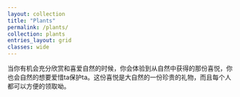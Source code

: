 ```yaml
---
layout: collection
title: "Plants"
permalink: /plants/
collection: plants
entries_layout: grid
classes: wide
---
```


当你有机会充分欣赏和喜爱自然的时候，你会体验到从自然中获得的那份喜悦，你也会自然的想要爱惜ta保护ta。这份喜悦是大自然的一份珍贵的礼物，而且每个人都可以方便的领取呦。
